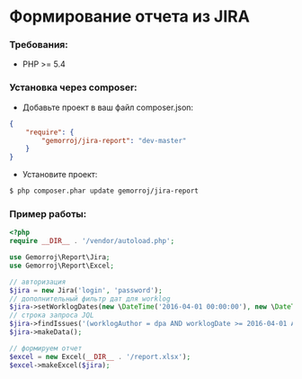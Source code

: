 # Формирование отчета из JIRA

### Требования:

- PHP >= 5.4


### Установка через composer:

- Добавьте проект в ваш файл composer.json:

```json
{
    "require": {
        "gemorroj/jira-report": "dev-master"
    }
}
```
- Установите проект:

```bash
$ php composer.phar update gemorroj/jira-report
```


### Пример работы:

```php
<?php
require __DIR__ . '/vendor/autoload.php';

use Gemorroj\Report\Jira;
use Gemorroj\Report\Excel;

// авторизация
$jira = new Jira('login', 'password');
// дополнительный фильтр дат для worklog
$jira->setWorklogDates(new \DateTime('2016-04-01 00:00:00'), new \DateTime('2016-04-30 23:59:59'));
// строка запроса JQL
$jira->findIssues('(worklogAuthor = dpa AND worklogDate >= 2016-04-01 AND worklogDate <= 2016-04-30) OR (timespent IS NULL AND labels = pdiakonov AND resolutiondate >= 2016-04-01 AND resolutiondate <= 2016-04-30) ORDER BY key DESC');
$jira->makeData();

// формируем отчет
$excel = new Excel(__DIR__ . '/report.xlsx');
$excel->makeExcel($jira);
```